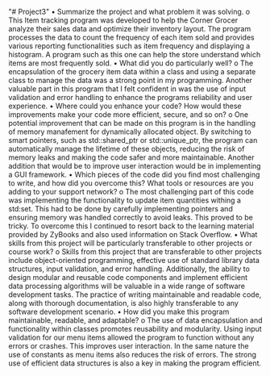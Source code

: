 "# Project3" 
•	Summarize the project and what problem it was solving.
    o	This Item tracking program was developed to help the Corner Grocer analyze their sales data and optimize their inventory layout. The program processes the data to count the frequency of each item sold and provides various reporting functionalities such as item frequency and displaying a histogram. A program such as this one can help the store understand which items are most frequently sold. 
•	What did you do particularly well?
    o	The encapsulation of the grocery item data within a class and using a separate class to manage the data was a strong point in my programming. Another valuable part in this program that I felt confident in was the use of input validation and error handling to enhance the programs reliability and user experience. 
•	Where could you enhance your code? How would these improvements make your code more efficient, secure, and so on?
    o	One potential improvement that can be made on this program is in the handling of memory manafement for dynamically allocated object. By switching to smart pointers, such as std::shared_ptr or std::unique_ptr, the program can automatically manage the lifetime of these objects, reducing the risk of memory leaks and making the code safer and more maintainable. Another addition that would be to improve user interaction would be in implementing a GUI framework. 
•	Which pieces of the code did you find most challenging to write, and how did you overcome this? What tools or resources are you adding to your support network?
    o	The most challenging part of this code was implementing the functionality to update item quantities withing a std:set. This had to be done by carefully implementing pointers and ensuring memory was handled correctly to avoid leaks. This proved to be tricky. To overcome this I continued to resort back to the learning material provided by ZyBooks and also used information on Stack Overflow. 
•	What skills from this project will be particularly transferable to other projects or course work?
    o	Skills from this project that are transferable to other projects include object-oriented programming, effective use of standard library data structures, input validation, and error handling. Additionally, the ability to design modular and reusable code components and implement efficient data processing algorithms will be valuable in a wide range of software development tasks. The practice of writing maintainable and readable code, along with thorough documentation, is also highly transferable to any software development scenario.
•	How did you make this program maintainable, readable, and adaptable?
    o	The use of data encapsulation and functionality within classes promotes reusability and modularity. Using input validation for our menu items allowed the program to function without any errors or crashes. This improves user interaction. In the same nature the use of constants as menu items also reduces the risk of errors. The strong use of efficient data structures is also a key in making the program efficient. 
